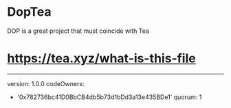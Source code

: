 # DopTea
DOP is a great project that must coincide with Tea 
# https://tea.xyz/what-is-this-file
---
version: 1.0.0
codeOwners:
  - '0x782736bc41D0BbCB4db5b73d1bDd3a13e435BDe1'
quorum: 1
